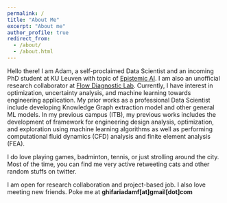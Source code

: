 ```yaml
---
permalink: /
title: "About Me"
excerpt: "About me"
author_profile: true
redirect_from: 
  - /about/
  - /about.html
---
```


Hello there! I am Adam, a self-proclaimed Data Scientist and an incoming PhD student at KU Leuven with topic of [Epistemic AI](http://epistemic-ai.eu). I am also an unofficial research collaborator at [Flow Diagnostic Lab](https://flowdiagnostics.ftmd.itb.ac.id/). Currently, I have interest in optimization, uncertainty analysis, and machine learning towards engineering application. My prior works as a professional Data Scientist include developing Knowledge Graph extraction model and other general ML models. In my previous campus (ITB), my previous works includes the development of framework for engineering design analysis, optimization, and exploration using machine learning algorithms as well as performing computational fluid dynamics (CFD) analysis and finite element analysis (FEA). 

I do love playing games, badminton, tennis, or just strolling around the city. Most of the time, you can find me very active retweeting cats and other random stuffs on twitter.

I am open for research collaboration and project-based job. I also love meeting new friends. Poke me at **ghifariadamf[at]gmail[dot]com**
